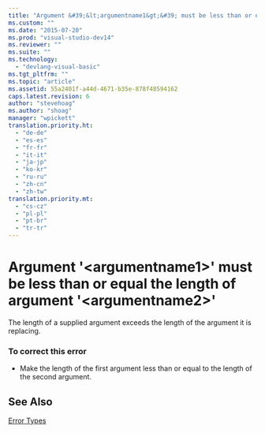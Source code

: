 ```yaml
---
title: "Argument &#39;&lt;argumentname1&gt;&#39; must be less than or equal the length of argument &#39;&lt;argumentname2&gt;&#39;"
ms.custom: ""
ms.date: "2015-07-20"
ms.prod: "visual-studio-dev14"
ms.reviewer: ""
ms.suite: ""
ms.technology: 
  - "devlang-visual-basic"
ms.tgt_pltfrm: ""
ms.topic: "article"
ms.assetid: 55a2401f-a44d-4671-b35e-878f48594162
caps.latest.revision: 6
author: "stevehoag"
ms.author: "shoag"
manager: "wpickett"
translation.priority.ht: 
  - "de-de"
  - "es-es"
  - "fr-fr"
  - "it-it"
  - "ja-jp"
  - "ko-kr"
  - "ru-ru"
  - "zh-cn"
  - "zh-tw"
translation.priority.mt: 
  - "cs-cz"
  - "pl-pl"
  - "pt-br"
  - "tr-tr"
---
```

# Argument &#39;&lt;argumentname1&gt;&#39; must be less than or equal the length of argument &#39;&lt;argumentname2&gt;&#39;
The length of a supplied argument exceeds the length of the argument it is replacing.  
  
### To correct this error  
  
-   Make the length of the first argument less than or equal to the length of the second argument.  
  
## See Also  
 [Error Types](../../visual-basic/programming-guide/language-features/error-types.md)